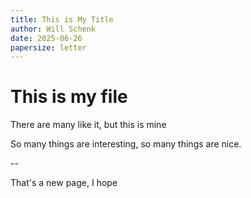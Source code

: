 ```yaml
---
title: This is My Title
author: Will Schenk
date: 2025-06-26
papersize: letter
---
```



# This is my file

There are many like it, but this is mine

So many things are interesting, so many things are nice.

--

That's a new page, I hope
